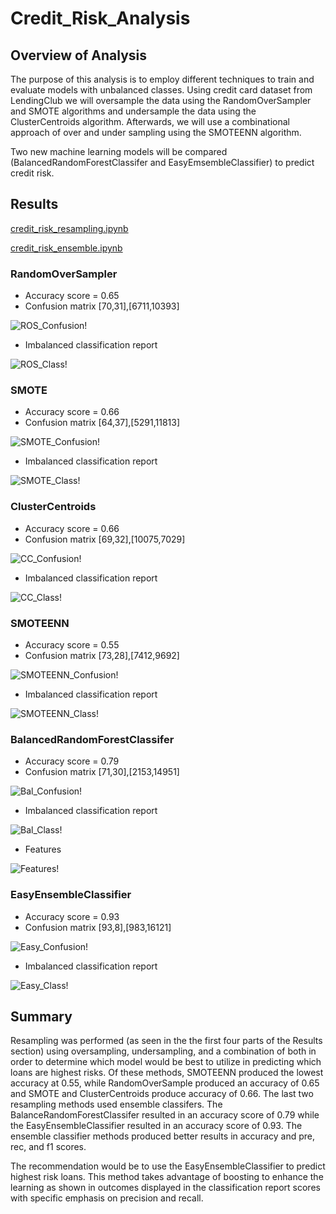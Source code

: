 # Credit_Risk_Analysis

## Overview of Analysis

The purpose of this analysis is to employ different techniques to train and evaluate models with unbalanced classes.  Using credit card dataset from LendingClub we will oversample the data using the RandomOverSampler and SMOTE algorithms and undersample the data using the ClusterCentroids algorithm.  Afterwards, we will use a combinational approach of over and under sampling using the SMOTEENN algorithm.

Two new machine learning models will be compared (BalancedRandomForestClassifer and EasyEmsembleClassifier) to predict credit risk.

## Results

[credit_risk_resampling.ipynb](https://github.com/nkinsler/Credit_Risk_Analysis/blob/main/credit_risk_resampling.ipynb)

[credit_risk_ensemble.ipynb](https://github.com/nkinsler/Credit_Risk_Analysis/blob/main/credit_risk_ensemble.ipynb)

### RandomOverSampler
 - Accuracy score = 0.65
 - Confusion matrix [70,31],[6711,10393]
  
 ![ROS_Confusion](https://github.com/nkinsler/Credit_Risk_Analysis/blob/main/Resources/ROS%20Confusion.png)!
  
 - Imbalanced classification report
  
 ![ROS_Class](https://github.com/nkinsler/Credit_Risk_Analysis/blob/main/Resources/ROS%20Classification.png)!
  
### SMOTE
 - Accuracy score = 0.66
 - Confusion matrix [64,37],[5291,11813]
  
 ![SMOTE_Confusion](https://github.com/nkinsler/Credit_Risk_Analysis/blob/main/Resources/SMOTE%20Confusion.png)!
  
 - Imbalanced classification report
  
 ![SMOTE_Class](https://github.com/nkinsler/Credit_Risk_Analysis/blob/main/Resources/SMOTE%20Class.png)!
  
### ClusterCentroids
 - Accuracy score = 0.66
 - Confusion matrix [69,32],[10075,7029]
  
 ![CC_Confusion](https://github.com/nkinsler/Credit_Risk_Analysis/blob/main/Resources/CC%20Confusion.png)!
  
 - Imbalanced classification report
  
 ![CC_Class](https://github.com/nkinsler/Credit_Risk_Analysis/blob/main/Resources/CC%20Classification.png)!
  
### SMOTEENN
 - Accuracy score = 0.55
 - Confusion matrix [73,28],[7412,9692]
  
 ![SMOTEENN_Confusion](https://github.com/nkinsler/Credit_Risk_Analysis/blob/main/Resources/SMOTEENN%20Confusion.png)!
  
 - Imbalanced classification report
  
 ![SMOTEENN_Class](https://github.com/nkinsler/Credit_Risk_Analysis/blob/main/Resources/SMOTEENN%20Class.png)!
  
### BalancedRandomForestClassifer
 - Accuracy score = 0.79
 - Confusion matrix [71,30],[2153,14951]
  
 ![Bal_Confusion](https://github.com/nkinsler/Credit_Risk_Analysis/blob/main/Resources/Bal%20Confusion.png)!
  
 - Imbalanced classification report
  
 ![Bal_Class](https://github.com/nkinsler/Credit_Risk_Analysis/blob/main/Resources/Bal%20Class.png)!
  
 - Features

 ![Features](https://github.com/nkinsler/Credit_Risk_Analysis/blob/main/Resources/Bal%20Features.png)!
  
### EasyEnsembleClassifier
 - Accuracy score = 0.93
 - Confusion matrix [93,8],[983,16121]
  
 ![Easy_Confusion](https://github.com/nkinsler/Credit_Risk_Analysis/blob/main/Resources/Easy%20Confusion.png)!
  
 - Imbalanced classification report
  
 ![Easy_Class](https://github.com/nkinsler/Credit_Risk_Analysis/blob/main/Resources/Easy%20Class.png)!
  

## Summary

Resampling was performed (as seen in the the first four parts of the Results section) using oversampling, undersampling, and a combination of both in order to determine which model would be best to utilize in predicting which loans are highest risks.  Of these methods, SMOTEENN produced the lowest accuracy at 0.55, while RandomOverSample produced an accuracy of 0.65 and SMOTE and ClusterCentroids produce accuracy of 0.66.  The last two resampling methods used ensemble classifers.  The BalanceRandomForestClassifer resulted in an accuracy score of 0.79 while the EasyEnsembleClassifier resulted in an accuracy score of 0.93.  The ensemble classifier methods produced better results in accuracy and pre, rec, and f1 scores.

The recommendation would be to use the EasyEnsembleClassifier to predict highest risk loans.  This method takes advantage of boosting to enhance the learning as shown in outcomes displayed in the classification report scores with specific emphasis on precision and recall.

